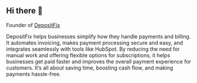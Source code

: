 ## Hi there 👋
Founder of <a href="https://www.depositfix.com/" target="_blank" rel="noopener noreferrer">DepositFix</a>


DepositFix helps businesses simplify how they handle payments and billing. It automates invoicing, makes payment processing secure and easy, and integrates seamlessly with tools like HubSpot. By reducing the need for manual work and offering flexible options for subscriptions, it helps businesses get paid faster and improves the overall payment experience for customers. It’s all about saving time, boosting cash flow, and making payments hassle-free.

